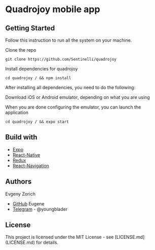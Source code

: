 # Quadrojoy mobile app

## Getting Started

Follow this instruction to run all the system on your machine.

Clone the repo
```
git clone https://github.com/Sentinelli/quadrojoy
```

Install dependencies for quadrojoy

```
cd quadrojoy / && npm install
```

After installing all dependencies, you need to do the following:

Download iOS or Android emulator, depending on what you are using

When you are done configuring the emulator, you can launch the application

```
cd quadrojoy / && expo start
```

## Build with
 
* [Expo](https://expo.io/)
* [React-Native](https://reactnative.dev/)
* [Redux](https://redux.js.org/)
* [React-Navigation](https://reactnavigation.org/)

## Authors

Evgeny Zorich
* [GitHub](https://github.com/Sentinelli) Eugene
* [Telegram](https://t.me/youngblader) - @youngblader

## License

This project is licensed under the MIT License - see [LICENSE.md] (LICENSE.md) for details.
